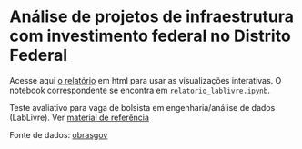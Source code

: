# Análise de projetos de infraestrutura com investimento federal no Distrito Federal

Acesse aqui [o relatório](https://noah-art3mis.github.io/takehome-lablivre-analysis/) em html para usar as visualizações interativas. O notebook correspondente se encontra em `relatorio_lablivre.ipynb`.

Teste avaliativo para vaga de bolsista em engenharia/análise de dados (LabLivre). Ver [material de referência](https://docs.google.com/document/d/1WWBnAodJoDo40WZ6ysI5cGx90KFYAp7GTFLrWPjmMFE/edit?tab=t.0)

Fonte de dados: [obrasgov](https://api.obrasgov.gestao.gov.br/obrasgov/api/swagger-ui/index.html#/Projeto%20De%20Investimento/buscarPorFiltro)
